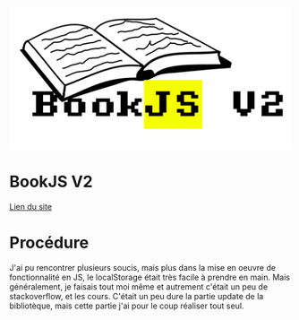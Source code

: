 <img src="content/bookjs.png" alt="Alt text" />

# BookJS V2

[Lien du site](https://unebaguette.github.io/libraryJS/)

# Procédure

<p>J'ai pu rencontrer plusieurs soucis, mais plus dans la mise en oeuvre de fonctionnalité en JS, le localStorage était très facile à prendre en main. Mais généralement, je faisais tout moi même et autrement c'était un peu de stackoverflow, et les cours. C'était un peu dure la partie update de la bibliotèque, mais cette partie j'ai pour le coup réaliser tout seul.</p>